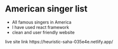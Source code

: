 # American singer list

<ul>
  <li>All famous singers in America</li>
  <li>I have used react framework</li>
  <li>clean and user friendly website</li>
</ul>
live site link https://heuristic-saha-035e4e.netlify.app/
